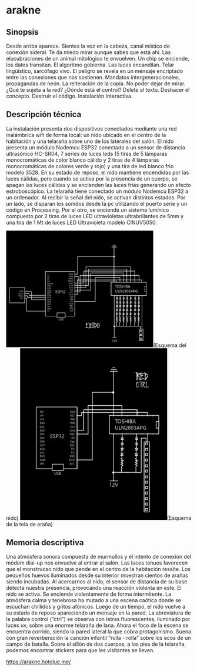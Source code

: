 # arakne


## Sinopsis

Desde arriba aparece. Sientes la voz en la cabeza, canal místico de conexión sideral. Te da miedo mirar aunque sabes que está ahí. Las elucubraciones de un animal mitológico te envuelven. Un chip se enciende, los datos transitan. El algoritmo gobierna. Las luces encandilan. Telar lingüístico, sarcófago vivo. El peligro se revela en un mensaje encriptado entre las conexiones que nos sostienen. Mandatos intergeneracionales, propagandas de neón. La reiteración de la copia. No poder dejar de mirar. ¿Qué te sujeta a la red? ¿Dónde está el control? Delete al texto. Deshacer el concepto. Destruir el código. Instalación Interactiva.


## Descripción técnica
La instalación presenta dos dispositivos conectados mediante una red inalámbrica wifi de forma local: un nido ubicado en el centro de la habitación y una telaraña sobre uno de los laterales del salón. El nido presenta un módulo Nodemcu ESP32 conectado a un sensor de distancia ultrasónico HC-SR04, 7 series de luces leds (5 tiras de 5 lámparas monocromáticas de color blanco cálido y 2 tiras de 4 lámparas monocromáticas de colores verde y rojo) y una tira de led blanco frio modelo 3528. En su estado de reposo, el nido mantiene encendidas por las luces cálidas, pero cuando se activa por la presencia de un cuerpo, se apagan las luces cálidas y se encienden las luces frías generando un efecto estroboscópico. La telaraña tiene conectado un módulo Nodemcu ESP32 a un ordenador. Al recibir la señal del nido, se activan distintos estados. Por un lado, se disparan los sonidos desde la pc utilizando el puerto serie y un código en Processing. Por el otro, se enciende un sistema lumínico compuesto por 2 tiras de luces LED ultravioletas ultrabrillantes de 5mm y una tira de 1 Mt de luces LED Ultravioleta modelo CINUV5050.


<img src = "https://github.com/solrepresa/arakne/blob/main/Imagenes/esquema_nido.png" width="400"/>(Esquema del nido)
<img src="https://github.com/solrepresa/arakne/blob/main/Imagenes/esquema_red.png" width="400"/>(Esquema de la tela de araña)



## Memoria descriptiva

Una atmósfera sonora compuesta de murmullos y el intento de conexión del módem dial-up nos envuelve al entrar al salón. Las luces tenues favorecen que el monstruoso nido que pende en el centro de la habitación resalte. Los pequeños huevos iluminados desde su interior muestran cientos de arañas siendo incubadas.
Al acercarnos al nido, el sensor de distancia de su base detecta nuestra presencia, provocando una reacción violenta en este. El nido se activa. Se enciende violentamente de forma intermitente. La atmósfera calma y tenebrosa ha mutado a una escena caótica donde se escuchan chillidos y gritos afónicos. 
Luego de un tiempo, el nido vuelve a su estado de reposo apareciendo un mensaje en la pared. La abreviatura de la palabra control (“ctrl”) se observa con letras fluorescentes, iluminado por luces uv, sobre una enorme telaraña de lana. Ahora el foco de la escena se encuentra corrido, siendo la pared lateral la que cobra protagonismo. Suena con gran reverberación la canción infantil “rolla - rolla” sobre los ecos de un campo de batalla. Sobre el sillón de dos cuerpos, a los pies de la telaraña, podemos encontrar stickers para que les visitantes se lleven.


https://arakne.hotglue.me/ 
